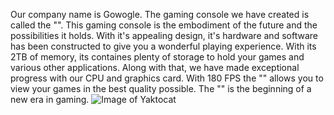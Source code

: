 Our company name is Gowogle. The gaming console we have created is called the "". This gaming console is the embodiment of the future and the possibilities it holds. With it's appealing design, it's hardware and software has been constructed to give you a wonderful playing experience. With its 2TB of memory, its containes plenty of storage to hold your games and various other applications. Along with that, we have made exceptional progress with our CPU and graphics card. With 180 FPS the "" allows you to view your games in the best quality possible. The "" is the beginning of a new era in gaming.
![Image of Yaktocat](https://octodex.github.com/images/yaktocat.png)
